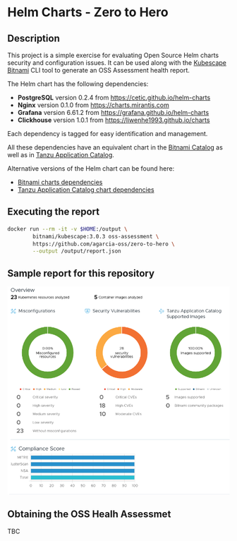 # Helm Charts - Zero to Hero

## Description

This project is a simple exercise for evaluating Open Source Helm charts security and configuration issues. It can be used along with the [Kubescape Bitnami](https://hub.docker.com/r/bitnami/kubescape) CLI tool to generate an OSS Assessment health report.

The Helm chart has the following dependencies:

- **PostgreSQL** version 0.2.4 from https://cetic.github.io/helm-charts
- **Nginx** version 0.1.0 from https://charts.mirantis.com
- **Grafana** version 6.61.2 from https://grafana.github.io/helm-charts
- **Clickhouse** version 1.0.1 from https://liwenhe1993.github.io/charts

Each dependency is tagged for easy identification and management.

All these dependencies have an equivalent chart in the [Bitnami Catalog](https://github.com/bitnami/charts) as well as in  [Tanzu Application Catalog](https://app-catalog.vmware.com/catalog).

Alternative versions of the Helm chart can be found here:

* [Bitnami charts dependencies](https://github.com/agarcia-oss/zero-to-hero/tree/bitnami)
* [Tanzu Application Catalog chart dependencies](https://github.com/agarcia-oss/zero-to-hero/tree/tac)

## Executing the report

```bash
docker run --rm -it -v $HOME:/output \
        bitnami/kubescape:3.0.3 oss-assessment \
        https://github.com/agarcia-oss/zero-to-hero \
        --output /output/report.json
```

## Sample report for this repository

![alt text](image.png)

## Obtaining the OSS Healh Assessmet

TBC
